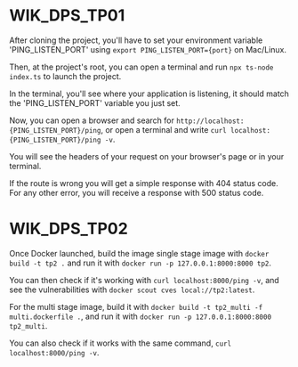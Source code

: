 # WIK_DPS_TP01

After cloning the project, you'll have to set your environment variable 'PING_LISTEN_PORT' using ```export PING_LISTEN_PORT={port}``` on Mac/Linux.

Then, at the project's root, you can open a terminal and run ```npx ts-node index.ts``` to launch the project.

In the terminal, you'll see where your application is listening, it should match the 'PING_LISTEN_PORT' variable you just set.

Now, you can open a browser and search for ```http://localhost:{PING_LISTEN_PORT}/ping```, or open a terminal and write ```curl localhost:{PING_LISTEN_PORT}/ping -v```.

You will see the headers of your request on your browser's page or in your terminal.

If the route is wrong you will get a simple response with 404 status code. For any other error, you will receive a response with 500 status code.


# WIK_DPS_TP02

Once Docker launched, build the image single stage image with ```docker build -t tp2 .``` and run it with ```docker run -p 127.0.0.1:8000:8000 tp2```.

You can then check if it's working with ```curl localhost:8000/ping -v```, and see the vulnerabilities with ```docker scout cves local://tp2:latest```.

For the multi stage image, build it with ```docker build -t tp2_multi -f multi.dockerfile .```, and run it with ```docker run -p 127.0.0.1:8000:8000 tp2_multi```.

You can also check if it works with the same command, ```curl localhost:8000/ping -v```.
